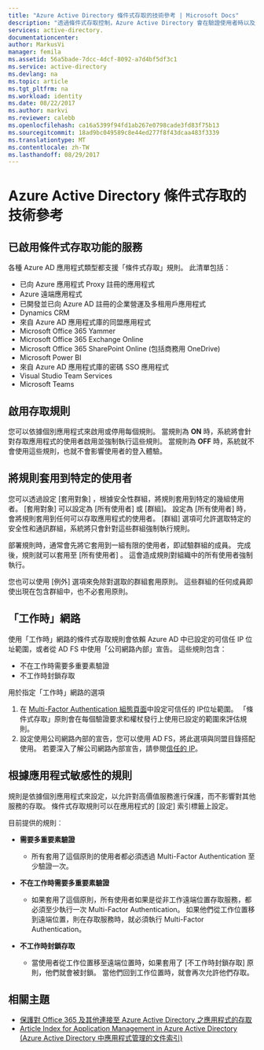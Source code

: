 ```yaml
---
title: "Azure Active Directory 條件式存取的技術參考 | Microsoft Docs"
description: "透過條件式存取控制，Azure Active Directory 會在驗證使用者時以及允許存取應用程式之前，檢查您挑選的特定條件。 一旦符合這些條件，就會驗證使用者並允許存取應用程式。"
services: active-directory.
documentationcenter: 
author: MarkusVi
manager: femila
ms.assetid: 56a5bade-7dcc-4dcf-8092-a7d4bf5df3c1
ms.service: active-directory
ms.devlang: na
ms.topic: article
ms.tgt_pltfrm: na
ms.workload: identity
ms.date: 08/22/2017
ms.author: markvi
ms.reviewer: calebb
ms.openlocfilehash: ca16a5399f94fd1ab267e0798cade3fd83f75b13
ms.sourcegitcommit: 18ad9bc049589c8e44ed277f8f43dcaa483f3339
ms.translationtype: MT
ms.contentlocale: zh-TW
ms.lasthandoff: 08/29/2017
---
```

# <a name="azure-active-directory-conditional-access-technical-reference"></a>Azure Active Directory 條件式存取的技術參考

## <a name="services-enabled-with-conditional-access"></a>已啟用條件式存取功能的服務

各種 Azure AD 應用程式類型都支援「條件式存取」規則。 此清單包括：


* 已向 Azure 應用程式 Proxy 註冊的應用程式
* Azure 遠端應用程式
* 已開發並已向 Azure AD 註冊的企業營運及多租用戶應用程式
* Dynamics CRM
* 來自 Azure AD 應用程式庫的同盟應用程式
* Microsoft Office 365 Yammer
* Microsoft Office 365 Exchange Online
* Microsoft Office 365 SharePoint Online (包括商務用 OneDrive)
* Microsoft Power BI 
* 來自 Azure AD 應用程式庫的密碼 SSO 應用程式
* Visual Studio Team Services
* Microsoft Teams









## <a name="enable-access-rules"></a>啟用存取規則
您可以依據個別應用程式來啟用或停用每個規則。 當規則為 **ON** 時，系統將會針對存取應用程式的使用者啟用並強制執行這些規則。 當規則為 **OFF** 時，系統就不會使用這些規則，也就不會影響使用者的登入體驗。

## <a name="applying-rules-to-specific-users"></a>將規則套用到特定的使用者
您可以透過設定 [套用對象] ，根據安全性群組，將規則套用到特定的幾組使用者。 [套用對象] 可以設定為 [所有使用者] 或 [群組]。 設定為 [所有使用者]  時，會將規則套用到任何可以存取應用程式的使用者。 [群組]  選項可允許選取特定的安全性和通訊群組，系統將只會針對這些群組強制執行規則。

部署規則時，通常會先將它套用到一組有限的使用者，即試驗群組的成員。 完成後，規則就可以套用至 [所有使用者] 。 這會造成規則對組織中的所有使用者強制執行。

您也可以使用 [例外]  選項來免除對選取的群組套用原則。 這些群組的任何成員即使出現在包含群組中，也不必套用原則。

## <a name="at-work-networks"></a>「工作時」網路
使用「工作時」網路的條件式存取規則會依賴 Azure AD 中已設定的可信任 IP 位址範圍，或者從 AD FS 中使用「公司網路內部」宣告。 這些規則包含：

* 不在工作時需要多重要素驗證
* 不工作時封鎖存取

用於指定「工作時」網路的選項

1. 在 [Multi-Factor Authentication 組態頁面](../multi-factor-authentication/multi-factor-authentication-whats-next.md)中設定可信任的 IP位址範圍。 「條件式存取」原則會在每個驗證要求和權杖發行上使用已設定的範圍來評估規則。 
2. 設定使用公司網路內部的宣告，您可以使用 AD FS，將此選項與同盟目錄搭配使用。 若要深入了解公司網路內部宣告，請參閱[信任的 IP](../multi-factor-authentication/multi-factor-authentication-whats-next.md#trusted-ips)。


## <a name="rules-based-on-application-sensitivity"></a>根據應用程式敏感性的規則
規則是依據個別應用程式來設定，以允許對高價值服務進行保護，而不影響對其他服務的存取。 條件式存取規則可以在應用程式的 [設定]  索引標籤上設定。 

目前提供的規則︰

* **需要多重要素驗證**
  
  * 所有套用了這個原則的使用者都必須透過 Multi-Factor Authentication 至少驗證一次。
* **不在工作時需要多重要素驗證**
  
  * 如果套用了這個原則，所有使用者如果是從非工作遠端位置存取服務，都必須至少執行一次 Multi-Factor Authentication。 如果他們從工作位置移到遠端位置，則在存取服務時，就必須執行 Multi-Factor Authentication。
* **不工作時封鎖存取** 
  
  * 當使用者從工作位置移至遠端位置時，如果套用了 [不工作時封鎖存取] 原則，他們就會被封鎖。  當他們回到工作位置時，就會再次允許他們存取。

## <a name="related-topics"></a>相關主題
* [保護對 Office 365 及其他連接至 Azure Active Directory 之應用程式的存取](active-directory-conditional-access.md)
* [Article Index for Application Management in Azure Active Directory (Azure Active Directory 中應用程式管理的文件索引)](active-directory-apps-index.md)


